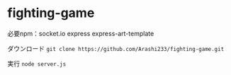 ﻿# fighting-game
必要npm：socket.io express express-art-template

ダウンロード
```git clone https://github.com/Arashi233/fighting-game.git```


実行
```node server.js```

